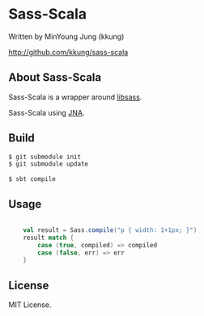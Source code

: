 Sass-Scala
==========

Written by MinYoung Jung (kkung)

http://github.com/kkung/sass-scala

About Sass-Scala
----------------

Sass-Scala is a wrapper around [libsass](http://github.com/hcatlin/libsass).

Sass-Scala using [JNA](https://github.com/twall/jna).

Build
-----

```bash
$ git submodule init
$ git submodule update
    
$ sbt compile
```

Usage
-----

```scala

    val result = Sass.compile("p { width: 1+1px; }")
    result match {
        case (true, compiled) => compiled
        case (false, err) => err
    }

```


License
-------

MIT License.
